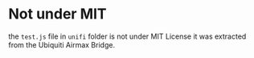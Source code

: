 # Not under MIT

the `test.js` file in `unifi` folder is not under MIT License it was extracted from the
Ubiquiti Airmax Bridge.